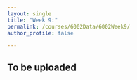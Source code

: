 ```yaml
---
layout: single
title: "Week 9:"
permalink: /courses/6002Data/6002Week9/
author_profile: false

---
```


## To be uploaded
